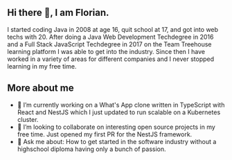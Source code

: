 ## Hi there 👋, I am Florian. 
I started coding Java in 2008 at age 16, quit school at 17, and got into web techs with 20. After doing a Java Web Development Techdegree in 2016 and a Full Stack JavaScript Techdegree in 2017 on the Team Treehouse learning platform I was able to get into the industry. Since then I have worked in a variety of areas for different companies and I never stopped learning in my free time.

## More about me

- 🔭 I’m currently working on a What's App clone written in TypeScript with React and NestJS which I just updated to run scalable on a Kubernetes cluster.
- 👯 I’m looking to collaborate on interesting open source projects in my free time. Just opened my first PR for the NestJS framework.
- 💬 Ask me about: How to get started in the software industry without a highschool diploma having only a bunch of passion.

<!--
**floriantoenjes/floriantoenjes** is a ✨ _special_ ✨ repository because its `README.md` (this file) appears on your GitHub profile.

Here are some ideas to get you started:

- 🔭 I’m currently working on ...
- 🌱 I’m currently learning ...
- 👯 I’m looking to collaborate on ...
- 🤔 I’m looking for help with ...
- 💬 Ask me about ...
- 📫 How to reach me: ...
- 😄 Pronouns: ...
- ⚡ Fun fact: ...
-->
